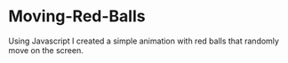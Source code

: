 # Moving-Red-Balls
Using Javascript I created a simple animation with red balls that randomly move on the screen.
